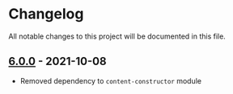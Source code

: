 # Changelog

All notable changes to this project will be documented in this file.

## [6.0.0] - 2021-10-08
[6.0.0]: https://github.com/magesuite/core/compare/5.x...6.x

- Removed dependency to `content-constructor` module
